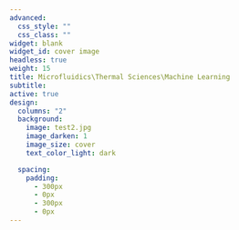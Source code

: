 ```yaml
---
advanced:
  css_style: ""
  css_class: ""
widget: blank
widget_id: cover image
headless: true
weight: 15
title: Microfluidics\Thermal Sciences\Machine Learning
subtitle: 
active: true
design:
  columns: "2"
  background:
    image: test2.jpg
    image_darken: 1
    image_size: cover
    text_color_light: dark

  spacing:
    padding:
      - 300px
      - 0px
      - 300px
      - 0px
---
```

